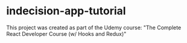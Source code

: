 # indecision-app-tutorial
This project was created as part of the Udemy course: "The Complete React Developer Course (w/ Hooks and Redux)"
